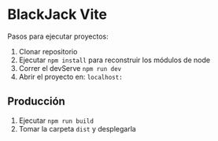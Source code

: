 # BlackJack Vite

Pasos para ejecutar proyectos: 

1. Clonar repositorio
2. Ejecutar ```npm install``` para reconstruir los módulos de node
3. Correr el devServe ```npm run dev```
4. Abrir el proyecto en: ```localhost: ```

## Producción

1. Ejecutar ```npm run build```
2. Tomar la carpeta ```dist``` y desplegarla